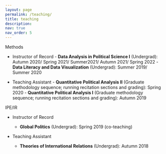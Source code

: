 ```yaml
---
layout: page
permalink: /teaching/
title: teaching
description: 
nav: true
nav_order: 5
---
```


 Methods
 
   - Instructor of Record
    - **Data Analysis in Political Science I** (Undergrad): Autumn 2020/ Spring 2021/ Summer2021/ Autumn 2021/ Spring 2022
    - **Data Literacy and Data Visualization** (Undergrad): Summer 2019/ Summer 2020

   - Teaching Assistant
    - **Quantitative Political Analysis II** (Graduate methodology sequence; running recitation sections and grading): Spring 2020
    - **Quantitative Political Analysis I** (Graduate methodology sequence; running recitation sections and grading): Autumn 2019


   
 IPE/IR
 
  - Instructor of Record
    - **Global Politics** (Undergrad): Spring 2019 (co-teaching)
    
  - Teaching Assistant
    - **Theories of International Relations** (Undergrad): Autumn 2018  

